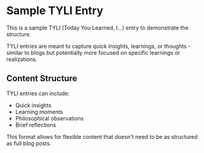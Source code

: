 # Sample TYLI Entry

This is a sample TYLI (Today You Learned, I...) entry to demonstrate the structure.

TYLI entries are meant to capture quick insights, learnings, or thoughts - similar to blogs but potentially more focused on specific learnings or realizations.

## Content Structure

TYLI entries can include:

- Quick insights
- Learning moments
- Philosophical observations
- Brief reflections

This format allows for flexible content that doesn't need to be as structured as full blog posts.
